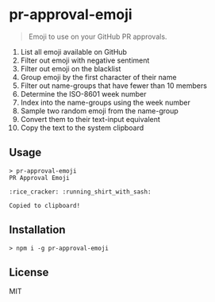 # pr-approval-emoji

> Emoji to use on your GitHub PR approvals.

1. List all emoji available on GitHub
2. Filter out emoji with negative sentiment
3. Filter out emoji on the blacklist
4. Group emoji by the first character of their name
5. Filter out name-groups that have fewer than 10 members
6. Determine the ISO-8601 week number
7. Index into the name-groups using the week number
8. Sample two random emoji from the name-group
9. Convert them to their text-input equivalent
10. Copy the text to the system clipboard

## Usage

```
> pr-approval-emoji
PR Approval Emoji

:rice_cracker: :running_shirt_with_sash:

Copied to clipboard!
```

## Installation

```
> npm i -g pr-approval-emoji
```

## License

MIT
